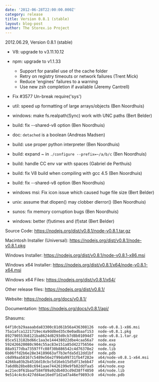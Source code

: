 ```yaml
---
date: '2012-06-28T22:00:00.000Z'
category: release
title: Version 0.8.1 (stable)
layout: blog-post
author: The Storex.io Project
---
```


2012.06.29, Version 0.8.1 (stable)

- V8: upgrade to v3.11.10.12

- npm: upgrade to v1.1.33

  - Support for parallel use of the cache folder
  - Retry on registry timeouts or network failures (Trent Mick)
  - Reduce 'engines' failures to a warning
  - Use new zsh completion if available (Jeremy Cantrell)

- Fix #3577 Un-break require('sys')

- util: speed up formatting of large arrays/objects (Ben Noordhuis)

- windows: make fs.realpath(Sync) work with UNC paths (Bert Belder)

- build: fix --shared-v8 option (Ben Noordhuis)

- doc: `detached` is a boolean (Andreas Madsen)

- build: use proper python interpreter (Ben Noordhuis)

- build: expand ~ in `./configure --prefix=~/a/b/c` (Ben Noordhuis)

- build: handle CC env var with spaces (Gabriel de Perthuis)

- build: fix V8 build when compiling with gcc 4.5 (Ben Noordhuis)

- build: fix --shared-v8 option (Ben Noordhuis)

- windows msi: Fix icon issue which caused huge file size (Bert Belder)

- unix: assume that dlopen() may clobber dlerror() (Ben Noordhuis)

- sunos: fix memory corruption bugs (Ben Noordhuis)

- windows: better (f)utimes and (f)stat (Bert Belder)

Source Code: https://nodejs.org/dist/v0.8.1/node-v0.8.1.tar.gz

Macintosh Installer (Universal): https://nodejs.org/dist/v0.8.1/node-v0.8.1.pkg

Windows Installer: https://nodejs.org/dist/v0.8.1/node-v0.8.1-x86.msi

Windows x64 Installer: https://nodejs.org/dist/v0.8.1/x64/node-v0.8.1-x64.msi

Windows x64 Files: https://nodejs.org/dist/v0.8.1/x64/

Other release files: https://nodejs.org/dist/v0.8.1/

Website: https://nodejs.org/docs/v0.8.1/

Documentation: https://nodejs.org/docs/v0.8.1/api/

Shasums:

```
64f10cb29aaaabda83300c81d61b56a436308126  node-v0.8.1-x86.msi
75a1afca1221719ec4a9dd8ed35c0e0adbaaf153  node-v0.8.1.pkg
892790553b8121ba8624d8293d0cb7d8b01094d7  node-v0.8.1.tar.gz
85ce513182bd66c1aa3e144438022dbe4caa56a7  node.exe
592426620080c904c55ac83e151a85d42275656e  node.exp
88a9177dba73597ffc08f30b886542c4d76378e2  node.lib
6b06ffd2b6e28e34189663af7b3efda5d12dd1bf  node.pdb
c6d99aa58167c5489e56e2f99da99731fb4f282e  x64/node-v0.8.1-x64.msi
4266ba03b2b4516d10cbc5d16eb15d5df13ebb47  x64/node.exe
7a6d0b28be88c6941aae74426199e9fb82ddfaa5  x64/node.exp
ac21ec0f61baaf584f89a92db403cd9d38ff4850  x64/node.lib
9e514c4c6c427dd4ae16edf1d2ad7a46ef9893c0  x64/node.pdb
```
